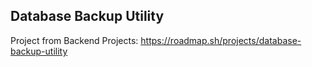 ##  Database Backup Utility

Project from Backend Projects:
https://roadmap.sh/projects/database-backup-utility